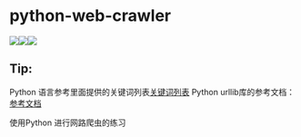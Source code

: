 # python-web-crawler


<img src="https://img.shields.io/badge/Python-3.6.1-brightgreen.svg"/><img src="https://img.shields.io/badge/BeautifulSoup-4.0-green.svg"/><img src="https://img.shields.io/badge/build-pass-brightgreen.svg"/>

## Tip:
Python 语言参考里面提供的关键词列表<a href="https://docs.python.org/3/reference/lexical_analysis.html#keywords">关键词列表</a>
Python urllib库的参考文档：<a href="https://docs.python.org/3/library/urllib.html" target="_blank">参考文档</a>

使用Python 进行网路爬虫的练习



